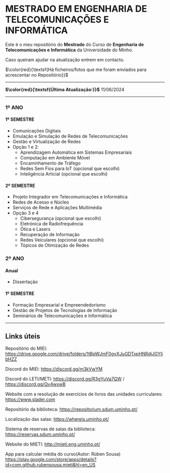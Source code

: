 # MESTRADO EM ENGENHARIA DE TELECOMUNICAÇÕES E INFORMÁTICA
Este é o meu repositório do **Mestrado** do Curso de **Engenharia de Telecomunicações e Informática** da Universidade do Minho.<br />

Caso queiram ajudar na atualização entrem em contacto.

$\color{red}{\textsf{Há ficheiros/fotos que me foram enviados para acrescentar no Repositório}}$

----
**$\color{red}{\textsf{Última Atualização:}}$** 11/06/2024

----

### 1º ANO
#### 1º SEMESTRE
- Comunicações Digitais
- Emulação e Simulação de Redes de Telecomunicações
- Gestão e Virtualização de Redes
- Opção 1 e 2:
  - Aprendizagem Automática em Sistemas Empresariais
  - Computação em Ambiente Móvel
  - Encaminhamento de Tráfego
  - Redes Sem Fios para IoT (opcional que escolhi)
  - Inteligência Articial (opcional que escolhi)<br />

#### 2º SEMESTRE
- Projeto Integrador em Telecomunicações e Informática
- Redes de Acesso e Núcleo
- Serviços de Rede e Aplicações Multimédia
- Opção 3 e 4
  - Cibersegurança (opcional que escolhi)
  - Eletrónica de Radiofrequência
  - Ótica e Lasers
  - Recuperação de Informação
  - Redes Veiculares (opcional que escolhi)
  - Tópicos de Otimização de Redes<br />
 
### 2º ANO
#### Anual
- Dissertação<br />

#### 1º SEMESTRE
- Formação Empresarial e Empreendedorismo
- Gestão de Projetos de Tecnologias de Informação
- Seminários de Telecomunicações e Informática

---
## Links úteis

Repositório do MIEI:
https://drive.google.com/drive/folders/1tBpWJmF0gvXJuGDTxpHNRdjJGYIjbHZZ

Discord do MIEI:
https://discord.gg/m3kVwYM

Discord do LETI/METI:
https://discord.gg/R3gYuVa7QW    /   https://discord.gg/Qv4wxwB

Website com a resolução de exercícios de livros das unidades curriculares:
https://www.slader.com

Repositório da biblioteca:
https://repositorium.sdum.uminho.pt/

Localização das salas:
https://whereis.uminho.pt/

Sistema de reservas de salas da biblioteca:
https://reservas.sdum.uminho.pt/

Website do MIETI:
http://mieti.eng.uminho.pt/

App para calcular média do curso(Autor: Rúben Sousa)
https://play.google.com/store/apps/details?id=com.github.rubensousa.mieti&hl=en_US


